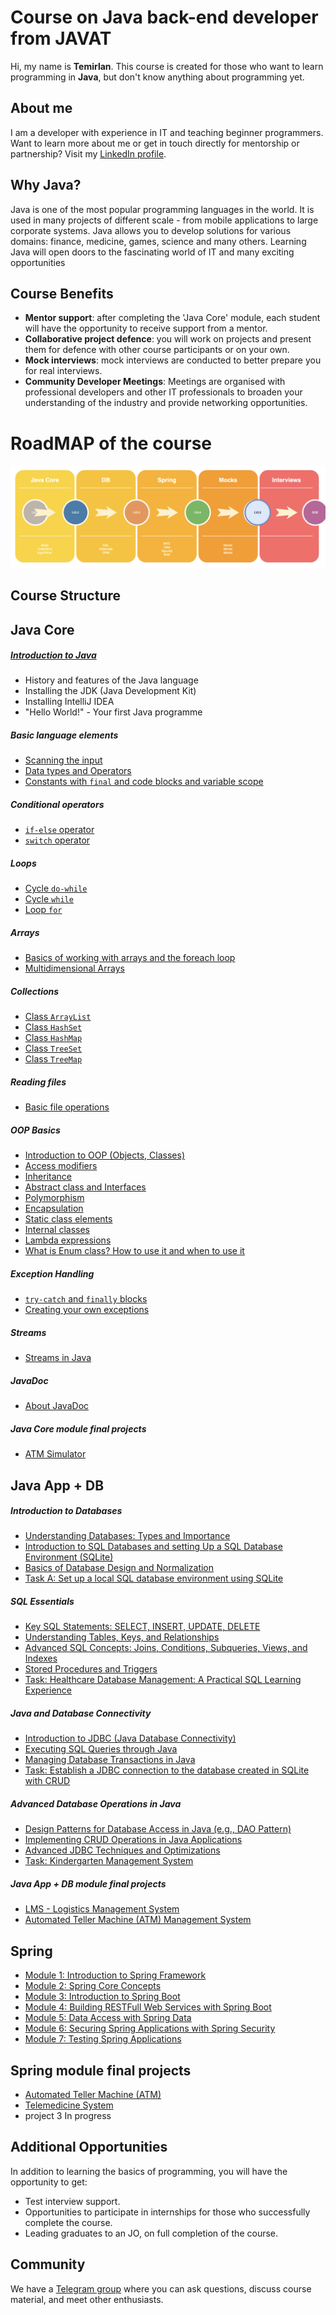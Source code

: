 # Course on Java back-end developer from JAVAT
Hi, my name is **Temirlan**. This course is created for those who want to learn programming in **Java**,
but don't know anything about programming yet.

## About me
I am a developer with experience in IT and teaching beginner programmers. Want to learn more about me or get in touch
directly for mentorship or partnership? Visit my [LinkedIn profile](https://www.linkedin.com/in/temirlan100).

## Why Java?
Java is one of the most popular programming languages in the world. It is used in many projects of different
scale - from mobile applications to large corporate systems. Java allows you to develop solutions for various
domains: finance, medicine, games, science and many others. Learning Java will open doors to the fascinating world of IT
and many exciting opportunities

## Course Benefits
- **Mentor support**: after completing the 'Java Core' module, each student will have the opportunity to receive support from a mentor.
- **Collaborative project defence**: you will work on projects and present them for defence with other course participants or on your own.
- **Mock interviews**: mock interviews are conducted to better prepare you for real interviews.
- **Community Developer Meetings**: Meetings are organised with professional developers and other IT professionals to broaden your understanding of the industry and provide networking opportunities.

# RoadMAP of the course
![roadmap](Img/ROADMAP.png)

## Course Structure
## **Java Core**
##### [Introduction to Java](JavaCore/lessons/hello_world.MD)
- History and features of the Java language
- Installing the JDK (Java Development Kit)
- Installing IntelliJ IDEA
- "Hello World!" - Your first Java programme

##### Basic language elements
- [Scanning the input](JavaCore/lessons/linput_scanning.MD)
- [Data types and Operators](JavaCore/lessons/data_types_operators.MD)
- [Constants with `final` and code blocks and variable scope](JavaCore/lessons/final_blocks.MD)

##### Conditional operators
- [`if-else` operator](JavaCore/lessons/if_else.MD)
- [`switch` operator](JavaCore/lessons/switch.MD)

##### Loops
- [Cycle `do-while`](JavaCore/lessons/do_while.MD)
- [Cycle `while`](JavaCore/lessons/while.MD)
- [Loop `for`](JavaCore/lessons/for_loop.MD)

##### Arrays
- [Basics of working with arrays and the foreach loop](JavaCore/lessons/array.MD)
- [Multidimensional Arrays](JavaCore/lessons/matrix.MD)

##### Collections
- [Class `ArrayList`](JavaCore/lessons/list_arraylist.MD)
- [Class `HashSet`](JavaCore/lessons/set_hashset.MD)
- [Class `HashMap`](JavaCore/lessons/map_hashmap.MD)
- [Class `TreeSet`](JavaCore/lessons/treeset.MD)
- [Class `TreeMap`](JavaCore/lessons/treemap.MD)

##### Reading files
- [Basic file operations](JavaCore/lessons/file_io.MD)

##### OOP Basics
- [Introduction to OOP (Objects, Classes)](JavaCore/lessons/intro_oop.MD)
- [Access modifiers](JavaCore/lessons/access_modifiers.MD)
- [Inheritance](JavaCore/lessons/inheritance.MD)
- [Abstract class and Interfaces](JavaCore/lessons/abstract_class_interface.MD)
- [Polymorphism](JavaCore/lessons/polymorphism.MD)
- [Encapsulation](JavaCore/lessons/encapsulation.MD)
- [Static class elements](JavaCore/lessons/static.MD)
- [Internal classes](JavaCore/lessons/internal_class.MD)
- [Lambda expressions](JavaCore/lessons/lambda.MD)
- [What is Enum class? How to use it and when to use it](JavaCore/lessons/enum.MD)

##### Exception Handling
- [`try-catch` and `finally` blocks](JavaCore/lessons/try_catch_finally.MD)
- [Creating your own exceptions](JavaCore/lessons/own_exception.MD)

##### Streams
- [Streams in Java](JavaCore/lessons/streams.MD)

##### JavaDoc
- [About JavaDoc](JavaCore/lessons/javadoc.MD)

##### Java Core module final projects
- [ATM Simulator](JavaCore/lessons/atm_project.MD)


## **Java App + DB**
##### Introduction to Databases
- [Understanding Databases: Types and Importance](db/lessons/database_intro.MD)
- [Introduction to SQL Databases and setting Up a SQL Database Environment (SQLite)](db/lessons/sqllite_env.MD)
- [Basics of Database Design and Normalization](db/lessons/db_normalization.MD)
- [Task A: Set up a local SQL database environment using SQLite](db/tasks/sqlite_install.MD)

##### SQL Essentials
- [Key SQL Statements: SELECT, INSERT, UPDATE, DELETE](db/lessons/siud_sql.MD)
- [Understanding Tables, Keys, and Relationships](db/lessons/table_keys.MD)
- [Advanced SQL Concepts: Joins, Conditions, Subqueries, Views, and Indexes](db/lessons/joins_conditions.MD)
- [Stored Procedures and Triggers](db/lessons/procedures_triggers.MD)
- [Task: Healthcare Database Management: A Practical SQL Learning Experience](db/tasks/sql_essentials.MD)

##### Java and Database Connectivity
- [Introduction to JDBC (Java Database Connectivity)](db/lessons/jdbc.MD)
- [Executing SQL Queries through Java](db/lessons/sql_jdbc.MD)
- [Managing Database Transactions in Java](db/lessons/transactions.MD)
- [Task: Establish a JDBC connection to the database created in SQLite with CRUD](db/tasks/jdbc_connection.MD)

##### Advanced Database Operations in Java
- [Design Patterns for Database Access in Java (e.g., DAO Pattern)](db/lessons/view_service_dao.MD)
- [Implementing CRUD Operations in Java Applications](db/lessons/crud.MD)
- [Advanced JDBC Techniques and Optimizations](db/lessons/advance_jdbc_intro.MD)
- [Task: Kindergarten Management System](db/tasks/advance_database_operations.MD)

##### Java App + DB module final projects
- [LMS - Logistics Management System](db/projects/lms_project.MD)
- [Automated Teller Machine (ATM) Management System](db/projects/atm_project.MD)


## **Spring**
- [Module 1: Introduction to Spring Framework](spring/lessons/module_1.MD)
- [Module 2: Spring Core Concepts](spring/lessons/module_2.MD)
- [Module 3: Introduction to Spring Boot](spring/lessons/module_3.MD)
- [Module 4: Building RESTFull Web Services with Spring Boot](spring/lessons/module_4.MD)
- [Module 5: Data Access with Spring Data](spring/lessons/module_5.MD)
- [Module 6: Securing Spring Applications with Spring Security](spring/lessons/module_6.MD)
- [Module 7: Testing Spring Applications](spring/lessons/module_7.MD)

## **Spring module final projects**
- [Automated Teller Machine (ATM)](spring/projects/project_1.MD)
- [Telemedicine System](spring/projects/project_2.MD)
- project 3 In progress

## Additional Opportunities
In addition to learning the basics of programming, you will have the opportunity to get:
- Test interview support.
- Opportunities to participate in internships for those who successfully complete the course.
- Leading graduates to an JO, on full completion of the course.

## Community
We have a [Telegram group](https://t.me/javatgroup) where you can ask questions, 
discuss course material, and meet other enthusiasts.